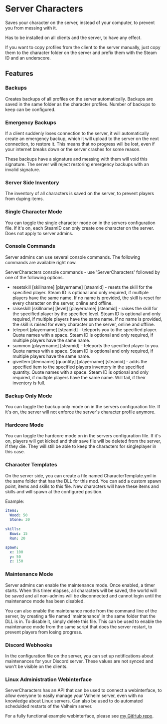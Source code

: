 # Server Characters

Saves your character on the server, instead of your computer, to prevent you from messing with it.

Has to be installed on all clients and the server, to have any effect.

If you want to copy profiles from the client to the server manually, just copy them to the character folder on the server and prefix them with the Steam ID and an underscore.

## Features

### Backups

Creates backups of all profiles on the server automatically. Backups are saved in the same folder as the character profiles. Number of backups to keep can be configured.

### Emergency Backups

If a client suddenly loses connection to the server, it will automatically create an emergency backup, which it will upload to the server on the next connection, to restore it. This means that no progress will be lost, even if your internet breaks down or the server crashes for some reason.

These backups have a signature and messing with them will void this signature. The server will reject restoring emergency backups with an invalid signature.

### Server Side Inventory

The inventory of all characters is saved on the server, to prevent players from duping items.

### Single Character Mode

You can toggle the single character mode on in the servers configuration file. If it's on, each SteamID can only create one character on the server. Does not apply to server admins.

### Console Commands

Server admins can use several console commands. The following commands are available right now.

ServerCharacters console commands - use 'ServerCharacters' followed by one of the following options.
- resetskill [skillname] [playername] [steamid] - resets the skill for the specified player. Steam ID is optional and only required, if multiple players have the same name. If no name is provided, the skill is reset for every character on the server, online and offline.
- raiseskill [skillname] [level] [playername] [steamid] - raises the skill for the specified player by the specified level. Steam ID is optional and only required, if multiple players have the same name. If no name is provided, the skill is raised for every character on the server, online and offline.
- teleport [playername] [steamid] - teleports you to the specified player. Quote names with a space. Steam ID is optional and only required, if multiple players have the same name.
- summon [playername] [steamid] - teleports the specified player to you. Quote names with a space. Steam ID is optional and only required, if multiple players have the same name.
- giveitem [itemname] [quantity] [playername] [steamid] - adds the specified item to the specified players inventory in the specified quantity. Quote names with a space. Steam ID is optional and only required, if multiple players have the same name. Will fail, if their inventory is full.

### Backup Only Mode

You can toggle the backup only mode on in the servers configuration file. If it's on, the server will not enforce the server's character profile anymore.

### Hardcore Mode

You can toggle the hardcore mode on in the servers configuration file. If it's on, players will get kicked and their save file will be deleted from the server, if they die. They will still be able to keep the characters for singleplayer in this case.

### Character Templates

On the server side, you can create a file named CharacterTemplate.yml in the same folder that has the DLL for this mod. You can add a custom spawn point, items and skills to this file. New characters will have these items and skills and will spawn at the configured position.

Example:
```yml
items:
  Wood: 50
  Stone: 30
  
skills:
  Bows: 15
  Run: 20

spawn:
  x: 100
  y: 50
  z: 150
```

### Maintenance Mode

Server admins can enable the maintenance mode. Once enabled, a timer starts. When this timer elapses, all characters will be saved, the world will be saved and all non-admins will be disconnected and cannot login until the maintenance mode has been disabled.

You can also enable the maintenance mode from the command line of the server, by creating a file named 'maintenance' in the same folder that the DLL is in. To disable it, simply delete this file. This can be used to enable the maintenance mode from the same script that does the server restart, to prevent players from losing progress.

### Discord Webhooks

In the configuration file on the server, you can set up notifications about maintenances for your Discord server. These values are not synced and won't be visible on the clients.

### Linux Administration Webinterface

ServerCharacters has an API that can be used to connect a webinterface, to allow everyone to easily manage your Valheim server, even with no knowledge about Linux servers. Can also be used to do automated schedulded restarts of the Valheim server.

For a fully functional example webinterface, please see [my GitHub repo](https://github.com/blaxxun-boop/Webinterface).